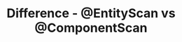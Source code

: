 ---
layout: post
title: Difference - @EntityScan vs @ComponentScan
permalink: /:collection/spring/rest/entityscan-vs-componentscan
---